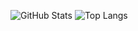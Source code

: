 ![GitHub Stats](https://github-readme-stats.vercel.app/api?username=2Epik4u&theme=dark&show_icons=true)
![Top Langs](https://github-readme-stats.vercel.app/api/top-langs/?username=2Epik4u&layout=compact&theme=dark&showicons=true)
